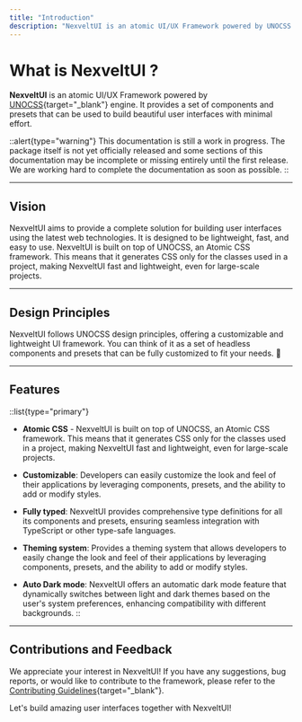 ```yaml
---
title: "Introduction"
description: "NexveltUI is an atomic UI/UX Framework powered by UNOCSS engine. It provides a set of components and presets that can be used to build beautiful user interfaces with minimal effort."
---
```


# What is NexveltUI ?

**NexveltUI** is an atomic UI/UX Framework powered by [UNOCSS](https://unocss.dev/){target="_blank"} engine. It provides a set of components and presets that can be used to build beautiful user interfaces with minimal effort.

::alert{type="warning"} 
This documentation is still a work in progress. The package itself is not yet officially released and some sections of this documentation may be incomplete or missing entirely until the first release. We are working hard to complete the documentation as soon as possible.
::

---

## Vision

NexveltUI aims to provide a complete solution for building user interfaces using the latest web technologies. It is designed to be lightweight, fast, and easy to use. NexveltUI is built on top of UNOCSS, an Atomic CSS framework. This means that it generates CSS only for the classes used in a project, making NexveltUI fast and lightweight, even for large-scale projects.

---

## Design Principles

NexveltUI follows UNOCSS design principles, offering a customizable and lightweight UI framework. You can think of it as a set of headless components and presets that can be fully customized to fit your needs. 🚧

---

## Features

::list{type="primary"}
- **Atomic CSS** - NexveltUI is built on top of UNOCSS, an Atomic CSS framework. This means that it generates CSS only for the classes used in a project, making NexveltUI fast and lightweight, even for large-scale projects.

- **Customizable**: Developers can easily customize the look and feel of their applications by leveraging components, presets, and the ability to add or modify styles.

- **Fully typed**: NexveltUI provides comprehensive type definitions for all its components and presets, ensuring seamless integration with TypeScript or other type-safe languages.

- **Theming system**: Provides a theming system that allows developers to easily change the look and feel of their applications by leveraging components, presets, and the ability to add or modify styles.

- **Auto Dark mode**: NexveltUI offers an automatic dark mode feature that dynamically switches between light and dark themes based on the user's system preferences, enhancing compatibility with different backgrounds.
::

---

## Contributions and Feedback

We appreciate your interest in NexveltUI! If you have any suggestions, bug reports, or would like to contribute to the framework, please refer to the [Contributing Guidelines](https://github.com/nexvelt/ui/blob/main/CONTRIBUTING.md){target="_blank"}.

Let's build amazing user interfaces together with NexveltUI! 

